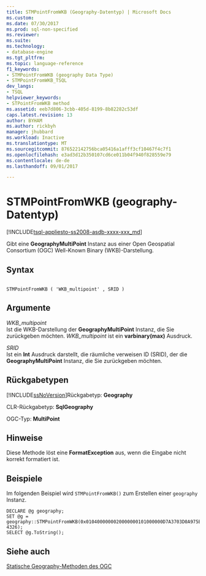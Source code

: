 ```yaml
---
title: STMPointFromWKB (Geography-Datentyp) | Microsoft Docs
ms.custom: 
ms.date: 07/30/2017
ms.prod: sql-non-specified
ms.reviewer: 
ms.suite: 
ms.technology:
- database-engine
ms.tgt_pltfrm: 
ms.topic: language-reference
f1_keywords:
- STMPointFromWKB (geography Data Type)
- STMPointFromWKB_TSQL
dev_langs:
- TSQL
helpviewer_keywords:
- STPointFromWKB method
ms.assetid: eeb7d806-3cbb-405d-8199-8b82282c53df
caps.latest.revision: 13
author: BYHAM
ms.author: rickbyh
manager: jhubbard
ms.workload: Inactive
ms.translationtype: MT
ms.sourcegitcommit: 876522142756bca05416a1afff3cf10467f4c7f1
ms.openlocfilehash: e3ad3d12b350107cd6ce011b04f940f828559e79
ms.contentlocale: de-de
ms.lasthandoff: 09/01/2017

---
```

# <a name="stmpointfromwkb-geography-data-type"></a>STMPointFromWKB (geography-Datentyp)
[!INCLUDE[tsql-appliesto-ss2008-asdb-xxxx-xxx_md](../../includes/tsql-appliesto-ss2008-asdb-xxxx-xxx-md.md)]

Gibt eine **GeographyMultiPoint** Instanz aus einer Open Geospatial Consortium (OGC) Well-Known Binary (WKB)-Darstellung.
  
## <a name="syntax"></a>Syntax  
  
```  
  
STMPointFromWKB ( 'WKB_multipoint' , SRID )  
```  
  
## <a name="arguments"></a>Argumente  
 *WKB_multipoint*  
 Ist die WKB-Darstellung der **GeographyMultiPoint** Instanz, die Sie zurückgeben möchten. *WKB_multipoint* ist ein **varbinary(max)** Ausdruck.  
  
 *SRID*  
 Ist ein **Int** Ausdruck darstellt, die räumliche verweisen ID (SRID), der die **GeographyMultiPoint** Instanz, die Sie zurückgeben möchten.  
  
## <a name="return-types"></a>Rückgabetypen  
 [!INCLUDE[ssNoVersion](../../includes/ssnoversion-md.md)]Rückgabetyp: **Geography**  
  
 CLR-Rückgabetyp: **SqlGeography**  
  
 OGC-Typ: **MultiPoint**  
  
## <a name="remarks"></a>Hinweise  
 Diese Methode löst eine **FormatException** aus, wenn die Eingabe nicht korrekt formatiert ist.  
  
## <a name="examples"></a>Beispiele  
 Im folgenden Beispiel wird `STMPointFromWKB()` zum Erstellen einer `geography` Instanz.  
  
```  
DECLARE @g geography;   
SET @g = geography::STMPointFromWKB(0x0104000000020000000101000000D7A3703D0A975EC08716D9CEF7D347400101000000CBA145B6F3955EC08716D9CEF7D34740, 4326);  
SELECT @g.ToString();  
```  
  
## <a name="see-also"></a>Siehe auch  
 [Statische Geography-Methoden des OGC](../../t-sql/spatial-geography/ogc-static-geography-methods.md)  
  
  

